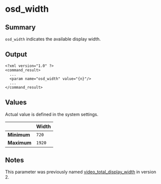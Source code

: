 # osd\_width #
## Summary ##

`osd_width` indicates the available display width.

## Output ##

```
<?xml version="1.0" ?>
<command_result>
  ...
  <param name="osd_width" value="{n}"/>
  ...
</command_result>
```

## Values ##

Actual value is defined in the system settings.

|           | **Width**  |
|:----------|:-----------|
| **Minimum** | `720`      |
| **Maximum** | `1920`     |

## Notes ##

This parameter was previously named [video\_total\_display\_width](VideoTotalDisplayWidth.md) in version 2.
